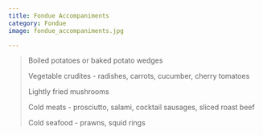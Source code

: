 ```yaml
---
title: Fondue Accompaniments 
category: Fondue
image: fondue_accompaniments.jpg

--- 
```


>Boiled potatoes or baked potato wedges
>
>Vegetable crudites - radishes, carrots, cucumber, cherry tomatoes
>
>Lightly fried mushrooms
>
>Cold meats - prosciutto, salami, cocktail sausages, sliced roast beef
>
>Cold seafood - prawns, squid rings
